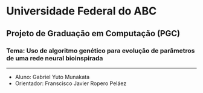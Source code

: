 # Universidade Federal do ABC
## Projeto de Graduação em Computação (PGC)

### Tema: Uso de algoritmo genético para evolução de parâmetros de uma rede neural bioinspirada

---
- Aluno: Gabriel Yuto Munakata
- Orientador: Franscisco Javier Ropero Peláez